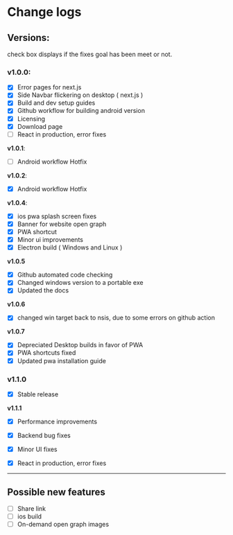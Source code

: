 # Change logs

## Versions:
check box displays if the fixes goal has been meet or not.

### **v1.0.0**:
- [X] Error pages for next.js
- [X] Side Navbar flickering on desktop ( next.js )
- [X] Build and dev setup guides
- [X] Github workflow for building android version
- [X] Licensing
- [X] Download page
- [ ] React in production, error fixes

**v1.0.1**:
- [ ] Android workflow Hotfix

**v1.0.2**:
- [X] Android workflow Hotfix

**v1.0.4**:
- [X] ios pwa splash screen fixes
- [X] Banner for website open graph
- [X] PWA shortcut
- [X] Minor ui improvements
- [X] Electron build ( Windows and Linux )

**v1.0.5**
- [X] Github automated code checking
- [X] Changed windows version to a portable exe
- [X] Updated the docs

**v1.0.6**
- [X] changed win target back to nsis, due to some errors on github action 

**v1.0.7**
- [X] Depreciated Desktop builds in favor of PWA
- [X] PWA shortcuts fixed
- [X] Updated pwa installation guide

### **v1.1.0**
- [X] Stable release

**v1.1.1**
- [X] Performance improvements
- [X] Backend bug fixes
- [X] Minor UI fixes
- [X] React in production, error fixes


---

## Possible new features
- [ ] Share link
- [ ] ios build
- [ ] On-demand open graph images